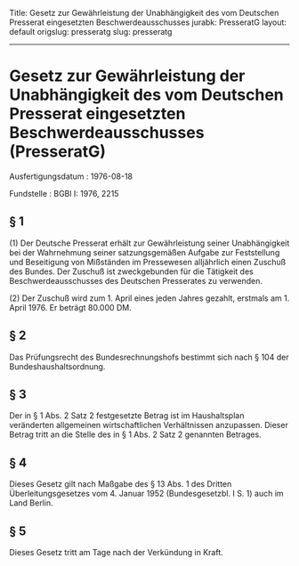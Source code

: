 Title: Gesetz zur Gewährleistung der Unabhängigkeit des vom Deutschen Presserat eingesetzten
  Beschwerdeausschusses
jurabk: PresseratG
layout: default
origslug: presseratg
slug: presseratg

---

# Gesetz zur Gewährleistung der Unabhängigkeit des vom Deutschen Presserat eingesetzten Beschwerdeausschusses (PresseratG)

Ausfertigungsdatum
:   1976-08-18

Fundstelle
:   BGBl I: 1976, 2215



## § 1

(1) Der Deutsche Presserat erhält zur Gewährleistung seiner
Unabhängigkeit bei der Wahrnehmung seiner satzungsgemäßen Aufgabe zur
Feststellung und Beseitigung von Mißständen im Pressewesen alljährlich
einen Zuschuß des Bundes. Der Zuschuß ist zweckgebunden für die
Tätigkeit des Beschwerdeausschusses des Deutschen Presserates zu
verwenden.

(2) Der Zuschuß wird zum 1. April eines jeden Jahres gezahlt, erstmals
am 1. April 1976. Er beträgt 80.000 DM.


## § 2

Das Prüfungsrecht des Bundesrechnungshofs bestimmt sich nach § 104 der
Bundeshaushaltsordnung.


## § 3

Der in § 1 Abs. 2 Satz 2 festgesetzte Betrag ist im Haushaltsplan
veränderten allgemeinen wirtschaftlichen Verhältnissen anzupassen.
Dieser Betrag tritt an die Stelle des in § 1 Abs. 2 Satz 2 genannten
Betrages.


## § 4

Dieses Gesetz gilt nach Maßgabe des § 13 Abs. 1 des Dritten
Überleitungsgesetzes vom 4. Januar 1952 (Bundesgesetzbl. I S. 1) auch
im Land Berlin.


## § 5

Dieses Gesetz tritt am Tage nach der Verkündung in Kraft.

